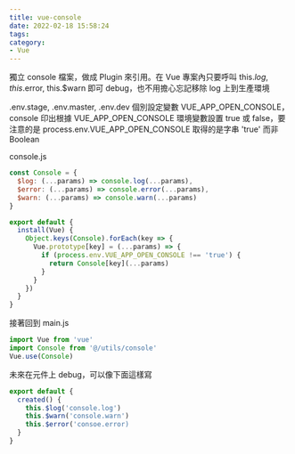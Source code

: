 ```yaml
---
title: vue-console
date: 2022-02-18 15:58:24
tags:
category:
- Vue
---
```

獨立 console 檔案，做成 Plugin 來引用。在 Vue 專案內只要呼叫 this.$log, this.$error, this.$warn 即可 debug，也不用擔心忘記移除 log 上到生產環境

.env.stage, .env.master, .env.dev 個別設定變數 VUE_APP_OPEN_CONSOLE，console 印出根據 VUE_APP_OPEN_CONSOLE 環境變數設置  true 或 false，要注意的是 process.env.VUE_APP_OPEN_CONSOLE 取得的是字串 'true' 而非 Boolean

console.js
``` js
const Console = {
  $log: (...params) => console.log(...params),
  $error: (...params) => console.error(...params),
  $warn: (...params) => console.warn(...params)
}

export default {
  install(Vue) {
    Object.keys(Console).forEach(key => {
      Vue.prototype[key] = (...params) => {
        if (process.env.VUE_APP_OPEN_CONSOLE !== 'true') {
          return Console[key](...params)
        }
      }
    })
  }
}
```

接著回到 main.js
``` js
import Vue from 'vue'
import Console from '@/utils/console'
Vue.use(Console)
```

未來在元件上 debug，可以像下面這樣寫
``` js
export default {
  created() {
    this.$log('console.log')
    this.$warn('console.warn')
    this.$error('consoe.error)
  }
}
```